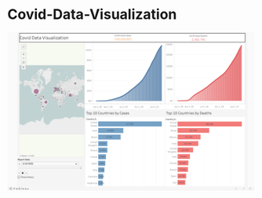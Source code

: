 # Covid-Data-Visualization
![alt text](https://github.com/bijayshrestha01/Covid-Data-Visualization/blob/main/Covid%20Data%20Visualization.png)
